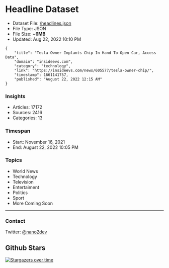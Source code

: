 # Headline Dataset

- Dataset File: [/headlines.json](https://raw.githubusercontent.com/fwd/news/master/headlines.json) 
- File Type: JSON
- File Size: ~**6MB**
- Updated: Aug 22, 2022 10:10 PM

```
{
    "title": "Tesla Owner Implants Chip In Hand To Open Car, Access Data",
    "domain": "insideevs.com",
    "category": "technology",
    "link": "https://insideevs.com/news/605577/tesla-owner-chip/",
    "timestamp": 1661141757,
    "published": "August 22, 2022 12:15 AM"
}
```

### Insights

- Articles: 17172
- Sources: 2416
- Categories: 13

### Timespan

- Start: November 16, 2021
- End: August 22, 2022 10:05 PM

### Topics

- World News
- Technology
- Television
- Entertaiment
- Politics
- Sport
- More Coming Soon

---

### Contact 

Twitter: [@nano2dev](https://twitter.com/nano2dev)

## Github Stars

[![Stargazers over time](https://starchart.cc/fwd/news.svg)](https://starchart.cc/fwd/news)
	